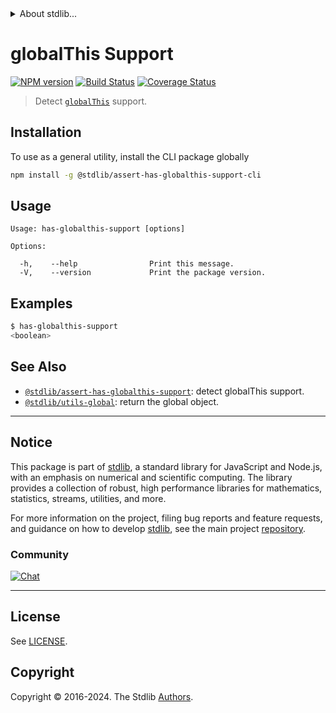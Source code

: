 <!--

@license Apache-2.0

Copyright (c) 2019 The Stdlib Authors.

Licensed under the Apache License, Version 2.0 (the "License");
you may not use this file except in compliance with the License.
You may obtain a copy of the License at

   http://www.apache.org/licenses/LICENSE-2.0

Unless required by applicable law or agreed to in writing, software
distributed under the License is distributed on an "AS IS" BASIS,
WITHOUT WARRANTIES OR CONDITIONS OF ANY KIND, either express or implied.
See the License for the specific language governing permissions and
limitations under the License.

-->


<details>
  <summary>
    About stdlib...
  </summary>
  <p>We believe in a future in which the web is a preferred environment for numerical computation. To help realize this future, we've built stdlib. stdlib is a standard library, with an emphasis on numerical and scientific computation, written in JavaScript (and C) for execution in browsers and in Node.js.</p>
  <p>The library is fully decomposable, being architected in such a way that you can swap out and mix and match APIs and functionality to cater to your exact preferences and use cases.</p>
  <p>When you use stdlib, you can be absolutely certain that you are using the most thorough, rigorous, well-written, studied, documented, tested, measured, and high-quality code out there.</p>
  <p>To join us in bringing numerical computing to the web, get started by checking us out on <a href="https://github.com/stdlib-js/stdlib">GitHub</a>, and please consider <a href="https://opencollective.com/stdlib">financially supporting stdlib</a>. We greatly appreciate your continued support!</p>
</details>

# globalThis Support

[![NPM version][npm-image]][npm-url] [![Build Status][test-image]][test-url] [![Coverage Status][coverage-image]][coverage-url] <!-- [![dependencies][dependencies-image]][dependencies-url] -->

> Detect [`globalThis`][mdn-global-this] support.









<section class="cli">



<section class="installation">

## Installation

To use as a general utility, install the CLI package globally

```bash
npm install -g @stdlib/assert-has-globalthis-support-cli
```

</section>

<!-- CLI usage documentation. -->

<section class="usage">

## Usage

```text
Usage: has-globalthis-support [options]

Options:

  -h,    --help                Print this message.
  -V,    --version             Print the package version.
```

</section>

<!-- /.usage -->

<section class="examples">

## Examples

```bash
$ has-globalthis-support
<boolean>
```

</section>

<!-- /.examples -->

</section>

<!-- /.cli -->

<!-- Section for related `stdlib` packages. Do not manually edit this section, as it is automatically populated. -->

<section class="related">

## See Also

-   <span class="package-name">[`@stdlib/assert-has-globalthis-support`][@stdlib/assert-has-globalthis-support]</span><span class="delimiter">: </span><span class="description">detect globalThis support.</span>
-   <span class="package-name">[`@stdlib/utils-global`][@stdlib/utils/global]</span><span class="delimiter">: </span><span class="description">return the global object.</span>

</section>

<!-- /.related -->

<!-- Section for all links. Make sure to keep an empty line after the `section` element and another before the `/section` close. -->


<section class="main-repo" >

* * *

## Notice

This package is part of [stdlib][stdlib], a standard library for JavaScript and Node.js, with an emphasis on numerical and scientific computing. The library provides a collection of robust, high performance libraries for mathematics, statistics, streams, utilities, and more.

For more information on the project, filing bug reports and feature requests, and guidance on how to develop [stdlib][stdlib], see the main project [repository][stdlib].

### Community

[![Chat][chat-image]][chat-url]

---

## License

See [LICENSE][stdlib-license].


## Copyright

Copyright &copy; 2016-2024. The Stdlib [Authors][stdlib-authors].

</section>

<!-- /.stdlib -->

<!-- Section for all links. Make sure to keep an empty line after the `section` element and another before the `/section` close. -->

<section class="links">

[npm-image]: http://img.shields.io/npm/v/@stdlib/assert-has-globalthis-support-cli.svg
[npm-url]: https://npmjs.org/package/@stdlib/assert-has-globalthis-support-cli

[test-image]: https://github.com/stdlib-js/assert-has-globalthis-support@v0.2.1/actions/workflows/test.yml/badge.svg?branch=v0.2.1
[test-url]: https://github.com/stdlib-js/assert-has-globalthis-support@v0.2.1/actions/workflows/test.yml?query=branch:v0.2.1

[coverage-image]: https://img.shields.io/codecov/c/github/stdlib-js/assert-has-globalthis-support@v0.2.1/main.svg
[coverage-url]: https://codecov.io/github/stdlib-js/assert-has-globalthis-support@v0.2.1?branch=main

<!--

[dependencies-image]: https://img.shields.io/david/stdlib-js/assert-has-globalthis-support@v0.2.1.svg
[dependencies-url]: https://david-dm.org/stdlib-js/assert-has-globalthis-support@v0.2.1/main

-->

[chat-image]: https://img.shields.io/gitter/room/stdlib-js/stdlib.svg
[chat-url]: https://app.gitter.im/#/room/#stdlib-js_stdlib:gitter.im

[stdlib]: https://github.com/stdlib-js/stdlib

[stdlib-authors]: https://github.com/stdlib-js/stdlib/graphs/contributors

[cli-section]: https://github.com/stdlib-js/assert-has-globalthis-support@v0.2.1#cli
[cli-url]: https://github.com/stdlib-js/assert-has-globalthis-support@v0.2.1/tree/cli
[@stdlib/assert-has-globalthis-support]: https://github.com/stdlib-js/assert-has-globalthis-support@v0.2.1/tree/main

[umd]: https://github.com/umdjs/umd
[es-module]: https://developer.mozilla.org/en-US/docs/Web/JavaScript/Guide/Modules

[deno-url]: https://github.com/stdlib-js/assert-has-globalthis-support@v0.2.1/tree/deno
[deno-readme]: https://github.com/stdlib-js/assert-has-globalthis-support@v0.2.1/blob/deno/README.md
[umd-url]: https://github.com/stdlib-js/assert-has-globalthis-support@v0.2.1/tree/umd
[umd-readme]: https://github.com/stdlib-js/assert-has-globalthis-support@v0.2.1/blob/umd/README.md
[esm-url]: https://github.com/stdlib-js/assert-has-globalthis-support@v0.2.1/tree/esm
[esm-readme]: https://github.com/stdlib-js/assert-has-globalthis-support@v0.2.1/blob/esm/README.md
[branches-url]: https://github.com/stdlib-js/assert-has-globalthis-support@v0.2.1/blob/main/branches.md

[stdlib-license]: https://raw.githubusercontent.com/stdlib-js/assert-has-globalthis-support@v0.2.1/main/LICENSE

[mdn-global-this]: https://developer.mozilla.org/en-US/docs/Web/JavaScript/Reference/Global_Objects/globalThis

<!-- <related-links> -->

[@stdlib/utils/global]: https://github.com/stdlib-js/utils-global

<!-- </related-links> -->

</section>

<!-- /.links -->
